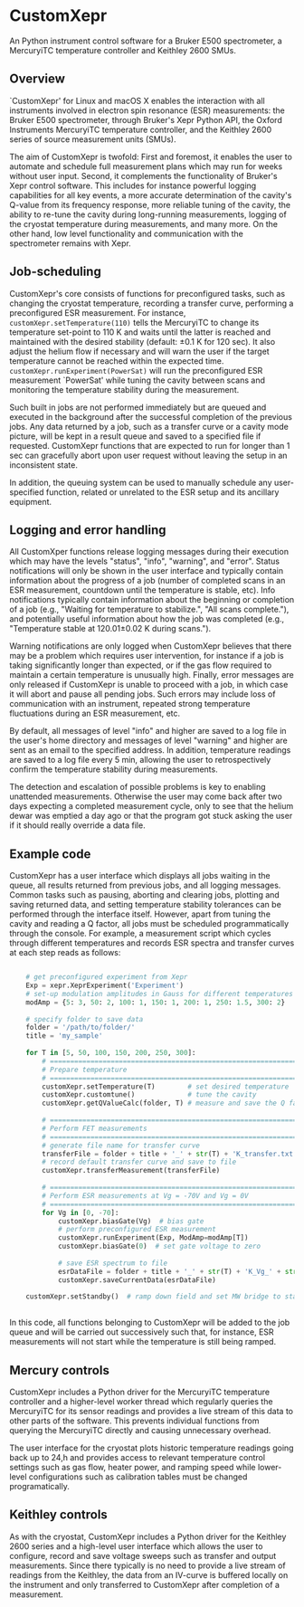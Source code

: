 # CustomXepr

An Python instrument control software for a Bruker E500 spectrometer, a MercuryiTC temperature controller and Keithley 2600 SMUs.

## Overview

`CustomXepr' for Linux and macOS X enables the interaction with all instruments involved in electron spin resonance (ESR) measurements: the Bruker E500 spectrometer, through Bruker's Xepr Python API, the Oxford Instruments MercuryiTC temperature controller, and the Keithley 2600 series of source measurement units (SMUs).

The aim of CustomXepr is twofold: First and foremost, it enables the user to automate and schedule full measurement plans which may run for weeks without user input. Second, it complements the functionality of Bruker's Xepr control software. This includes for instance powerful logging capabilities for all key events, a more accurate determination of the cavity's Q-value from its frequency response, more reliable tuning of the cavity, the ability to re-tune the cavity during long-running measurements, logging of the cryostat temperature during measurements, and many more. On the other hand, low level functionality and communication with the spectrometer remains with Xepr.

## Job-scheduling

CustomXepr's core consists of functions for preconfigured tasks, such as changing the cryostat temperature, recording a transfer curve, performing a preconfigured ESR measurement.
For instance, `customXepr.setTemperature(110)` tells the MercuryiTC to change its temperature set-point to 110 K and waits until the latter is reached and maintained with the desired stability (default: ±0.1 K for 120 sec). It also adjust the helium flow if necessary and will warn the user if the target temperature cannot be reached within the expected time.
`customXepr.runExperiment(PowerSat)` will run the preconfigured ESR measurement `PowerSat' while tuning the cavity between scans and monitoring the temperature stability during the measurement.

Such built in jobs are not performed immediately but are queued and executed in the background after the successful completion of the previous jobs. Any data returned by a job, such as a transfer curve or a cavity mode picture, will be kept in a result queue and saved to a specified file if requested. CustomXepr functions that are expected to run for longer than 1 sec can gracefully abort upon user request without leaving the setup in an inconsistent state.

In addition, the queuing system can be used to manually schedule any user-specified function, related or unrelated to the ESR setup and its ancillary equipment.

## Logging and error handling

All CustomXper functions release logging messages during their execution which may have the levels "status", "info", "warning", and "error". Status notifications will only be shown in the user interface and typically contain information about the progress of a job (number of completed scans in an ESR measurement, countdown until the temperature is stable, etc). Info notifications typically contain information about the  beginning or completion of a job (e.g., "Waiting for temperature to stabilize.", "All scans complete."), and potentially useful information about how the job was completed (e.g., "Temperature stable at 120.01±0.02 K during scans.").

Warning notifications are only logged when CustomXepr believes that there may be a problem which requires user intervention, for instance if a job is taking significantly longer than expected, or if the gas flow required to maintain a certain temperature is unusually high. Finally, error messages are only released if CustomXepr is unable to proceed with a job, in which case it will abort and pause all pending jobs. Such errors may include loss of communication with an instrument, repeated strong temperature fluctuations during an ESR measurement, etc.

By default, all messages of level "info" and higher are saved to a log file in the user's home directory and messages of level "warning" and higher are sent as an email to the specified address. In addition, temperature readings are saved to a log file every 5 min, allowing the user to retrospectively confirm the temperature stability during measurements.

The detection and escalation of possible problems is key to enabling unattended measurements. Otherwise the user may come back after two days expecting a completed measurement cycle, only to see that the helium dewar was emptied a day ago or that the program got stuck asking the user if it should really override a data file.

## Example code

CustomXepr has a user interface which displays all jobs waiting in the queue, all results returned from previous jobs, and all logging messages. Common tasks such as pausing, aborting and clearing jobs, plotting and saving returned data, and setting temperature stability tolerances can be performed through the interface itself. However, apart from tuning the cavity and reading a Q factor, all jobs  must be scheduled programmatically through the console. For example, a measurement script which cycles through different temperatures and records ESR spectra and transfer curves at each step reads as follows:

```python

	# get preconfigured experiment from Xepr
	Exp = xepr.XeprExperiment('Experiment')
	# set-up modulation amplitudes in Gauss for different temperatures
	modAmp = {5: 3, 50: 2, 100: 1, 150: 1, 200: 1, 250: 1.5, 300: 2}
	
	# specify folder to save data
	folder = '/path/to/folder/'
	title = 'my_sample'
	
	for T in [5, 50, 100, 150, 200, 250, 300]:
		# =================================================================
		# Prepare temperature
		# =================================================================
		customXepr.setTemperature(T)        # set desired temperature 
		customXepr.customtune()             # tune the cavity
		customXepr.getQValueCalc(folder, T) # measure and save the Q factor
		
		# =================================================================
		# Perform FET measurements
		# =================================================================
		# generate file name for transfer curve
		transferFile = folder + title + '_' + str(T) + 'K_transfer.txt'
		# record default transfer curve and save to file
		customXepr.transferMeasurement(transferFile)
		
		# =================================================================
		# Perform ESR measurements at Vg = -70V and Vg = 0V
		# =================================================================
		for Vg in [0, -70]:
	   		customXepr.biasGate(Vg)  # bias gate
			# perform preconfigured ESR measurement
			customXepr.runExperiment(Exp, ModAmp=modAmp[T])
			customXepr.biasGate(0)  # set gate voltage to zero
        
    		# save ESR spectrum to file
			esrDataFile = folder + title + '_' + str(T) + 'K_Vg_' + str(Vg)
			customXepr.saveCurrentData(esrDataFile)
        
	customXepr.setStandby()  # ramp down field and set MW bridge to standby
	
```

In this code, all functions belonging to CustomXepr will be added to the job queue and will be carried out successively such that, for instance, ESR measurements will not start while the temperature is still being ramped.

## Mercury controls
CustomXepr includes a Python driver for the MercuryiTC temperature controller and a higher-level worker thread which regularly queries the MercuryiTC for its sensor readings and provides a live stream of this data to other parts of the software. This prevents individual functions from querying the MercuryiTC directly and causing unnecessary overhead.

The user interface for the cryostat plots historic temperature readings going back up to 24\,h and provides access to relevant temperature control settings such as gas flow, heater power, and ramping speed while lower-level configurations such as calibration tables must be changed programatically.
## Keithley controls
As with the cryostat, CustomXepr includes a Python driver for the Keithley 2600 series and a high-level user interface which allows the user to configure, record and save voltage sweeps such as transfer and output measurements. Since there typically is no need to provide a live stream of readings from the Keithley, the data from an IV-curve is buffered locally on the instrument and only transferred to CustomXepr after completion of a measurement.
